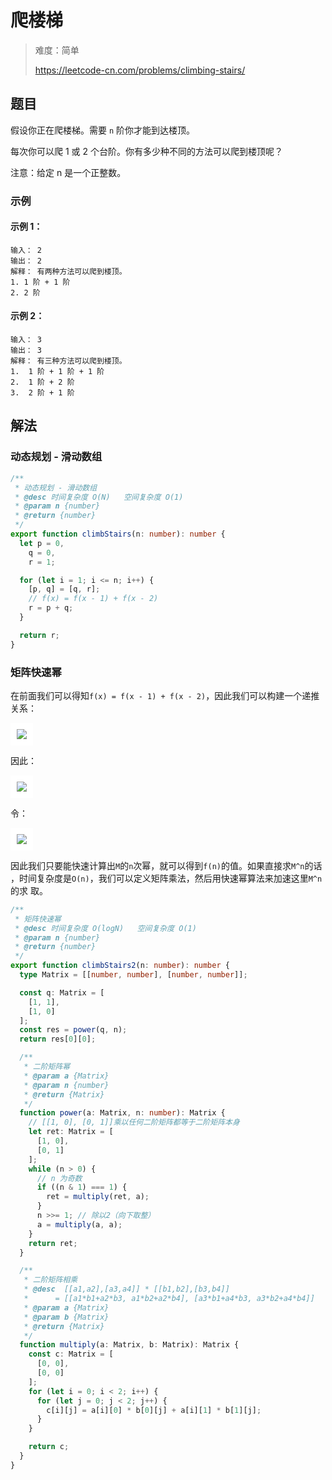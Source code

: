 # 爬楼梯

> 难度：简单
>
> https://leetcode-cn.com/problems/climbing-stairs/

## 题目

假设你正在爬楼梯。需要 `n` 阶你才能到达楼顶。

每次你可以爬 1 或 2 个台阶。你有多少种不同的方法可以爬到楼顶呢？

注意：给定 n 是一个正整数。

### 示例

#### 示例 1：

```
输入： 2
输出： 2
解释： 有两种方法可以爬到楼顶。
1. 1 阶 + 1 阶
2. 2 阶
```

#### 示例 2：

```
输入： 3
输出： 3
解释： 有三种方法可以爬到楼顶。
1.  1 阶 + 1 阶 + 1 阶
2.  1 阶 + 2 阶
3.  2 阶 + 1 阶
```

## 解法

### 动态规划 - 滑动数组

```typescript
/**
 * 动态规划 - 滑动数组
 * @desc 时间复杂度 O(N)   空间复杂度 O(1)
 * @param n {number}
 * @return {number}
 */
export function climbStairs(n: number): number {
  let p = 0,
    q = 0,
    r = 1;

  for (let i = 1; i <= n; i++) {
    [p, q] = [q, r];
    // f(x) = f(x - 1) + f(x - 2)
    r = p + q;
  }

  return r;
}
```

### 矩阵快速幂

在前面我们可以得知`f(x) = f(x - 1) + f(x - 2)`，因此我们可以构建一个递推关系：

 <img style="background: #fff;padding: 10px" src="http://latex.codecogs.com/svg.latex?\begin{bmatrix}1&1\\1&0\end{bmatrix}\begin{bmatrix}f(n)\\f(n-1)\end{bmatrix}=\begin{bmatrix}f(n)+f(n-1)\\f(n)\end{bmatrix}=\begin{bmatrix}f(n+1)\\f(n)\end{bmatrix}" />

因此：

 <img style="background: #fff;padding: 10px" src="http://latex.codecogs.com/svg.latex?\begin{bmatrix}f(n+1)\\f(n)\end{bmatrix}=\begin{bmatrix}1&1\\1&0\end{bmatrix}^n\begin{bmatrix}f(1)\\f(0)\end{bmatrix}" />

令：

 <img style="background: #fff;padding: 10px" src="http://latex.codecogs.com/svg.latex?M=\begin{bmatrix}1&1\\1&0\end{bmatrix}" />

因此我们只要能快速计算出`M`的`n`次幂，就可以得到`f(n)`的值。如果直接求`M^n`的话
，时间复杂度是`O(n)`，我们可以定义矩阵乘法，然后用快速幂算法来加速这里`M^n`的求
取。

```typescript
/**
 * 矩阵快速幂
 * @desc 时间复杂度 O(logN)   空间复杂度 O(1)
 * @param n {number}
 * @return {number}
 */
export function climbStairs2(n: number): number {
  type Matrix = [[number, number], [number, number]];

  const q: Matrix = [
    [1, 1],
    [1, 0]
  ];
  const res = power(q, n);
  return res[0][0];

  /**
   * 二阶矩阵幂
   * @param a {Matrix}
   * @param n {number}
   * @return {Matrix}
   */
  function power(a: Matrix, n: number): Matrix {
    // [[1, 0], [0, 1]]乘以任何二阶矩阵都等于二阶矩阵本身
    let ret: Matrix = [
      [1, 0],
      [0, 1]
    ];
    while (n > 0) {
      // n 为奇数
      if ((n & 1) === 1) {
        ret = multiply(ret, a);
      }
      n >>= 1; // 除以2（向下取整）
      a = multiply(a, a);
    }
    return ret;
  }

  /**
   * 二阶矩阵相乘
   * @desc  [[a1,a2],[a3,a4]] * [[b1,b2],[b3,b4]]
   *      = [[a1*b1+a2*b3, a1*b2+a2*b4], [a3*b1+a4*b3, a3*b2+a4*b4]]
   * @param a {Matrix}
   * @param b {Matrix}
   * @return {Matrix}
   */
  function multiply(a: Matrix, b: Matrix): Matrix {
    const c: Matrix = [
      [0, 0],
      [0, 0]
    ];
    for (let i = 0; i < 2; i++) {
      for (let j = 0; j < 2; j++) {
        c[i][j] = a[i][0] * b[0][j] + a[i][1] * b[1][j];
      }
    }

    return c;
  }
}
```
